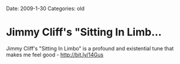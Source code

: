Date: 2009-1-30
Categories: old

# Jimmy Cliff's "Sitting In Limb...

Jimmy Cliff's "Sitting In Limbo" is a profound and existential tune that makes me feel good - <a href="http://bit.ly/14Gus" rel="nofollow">http://bit.ly/14Gus</a>
